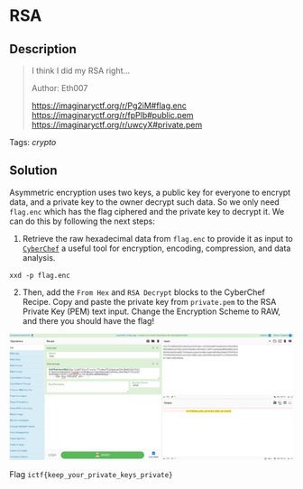 # RSA

## Description

> I think I did my RSA right...
>
> Author: Eth007
>
> https://imaginaryctf.org/r/Pg2iM#flag.enc \
> https://imaginaryctf.org/r/fpPlb#public.pem \
> https://imaginaryctf.org/r/uwcyX#private.pem

Tags: _crypto_

## Solution

Asymmetric encryption uses two keys, a public key for everyone to encrypt data, and a private key to the owner decrypt such data. So we only need `flag.enc` which has the flag ciphered and the private key to decrypt it. We can do this by following the next steps:

1. Retrieve the raw hexadecimal data from `flag.enc` to provide it as input to [`CyberChef`](https://gchq.github.io/CyberChef/) a useful tool for encryption, encoding, compression, and data analysis.

```
xxd -p flag.enc
```

2. Then, add the `From Hex` and `RSA Decrypt` blocks to the CyberChef Recipe. Copy and paste the private key from `private.pem` to the RSA Private Key (PEM) text input. Change the Encryption Scheme to RAW, and there you should have the flag!

![CyberChef](images/cyberchef.png)

Flag `ictf{keep_your_private_keys_private}`
